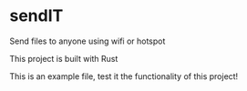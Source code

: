 # sendIT
Send files to anyone using wifi or hotspot

This project is built with Rust

This is an example file, test it the functionality of this project!
